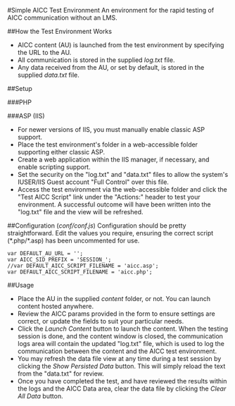 #Simple AICC Test Environment
An environment for the rapid testing of AICC communication without an LMS.

##How the Test Environment Works
- AICC content (AU) is launched from the test environment by specifying the URL to the AU.
- All communication is stored in the supplied _log.txt_ file.
- Any data received from the AU, or set by default, is stored in the supplied _data.txt_ file.

##Setup

###PHP


###ASP (IIS)
- For newer versions of IIS, you must manually enable classic ASP support.
- Place the test environment's folder in a web-accessible folder supporting either classic ASP.
- Create a web application within the IIS manager, if necessary, and enable scripting support.
- Set the security on the "log.txt" and "data.txt" files to allow the system's IUSER/IIS Guest account "Full Control" over this file.
- Access the test environment via the web-accessible folder and click the "Test AICC Script" link under the "Actions:" header to test your environment.  A successful outcome will have been written into the "log.txt" file and the view will be refreshed.

##Configuration (_conf/conf.js_)
Configuration should be pretty straightforward. Edit the values you require, ensuring the correct script (\*.php/\*.asp) has been uncommented for use.

```
var DEFAULT_AU_URL = '';
var AICC_SID_PREFIX = 'SESSION_';
//var DEFAULT_AICC_SCRIPT_FILENAME = 'aicc.asp';
var DEFAULT_AICC_SCRIPT_FILENAME = 'aicc.php';
```

##Usage
- Place the AU in the supplied _content_ folder, or not. You can launch content hosted anywhere.
- Review the AICC params provided in the form to ensure settings are correct, or update the fields to suit your particular needs.
- Click the _Launch Content_ button to launch the content.  When the testing session is done, and the content window is closed, the communication logs area will contain the updated "log.txt" file, which is used to log the communication between the content and the AICC test environment.
- You may refresh the data file view at any time during a test session by clicking the _Show Persisted Data_ button. This will simply reload the text from the "data.txt" for review.
- Once you have completed the test, and have reviewed the results within the logs and the AICC Data area, clear the data file by clicking the _Clear All Data_ button.